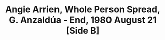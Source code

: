 ---
layout: manifest
title: Angie Arrien, Whole Person Spread, G. Anzaldúa - End, 1980 August 21 [Side
  B]
manifest_name: angie-arrien-whole-person-spread-g-anzald-a-end-1980-august-21-side-b-

---